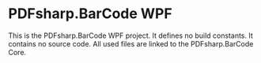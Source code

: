 ﻿# PDFsharp.BarCode WPF

This is the PDFsharp.BarCode WPF project.
It defines no build constants.
It contains no source code. All used files are linked to the PDFsharp.BarCode Core.
